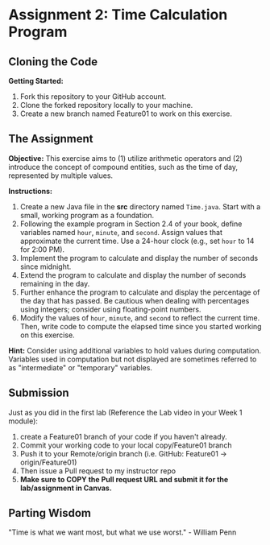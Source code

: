 # Assignment 2: Time Calculation Program

## Cloning the Code
**Getting Started:**
1. Fork this repository to your GitHub account.
2. Clone the forked repository locally to your machine.
3. Create a new branch named Feature01 to work on this exercise.

## The Assignment
**Objective:**
This exercise aims to (1) utilize arithmetic operators and (2) introduce the concept of compound entities, such as the time of day, represented by multiple values.

**Instructions:**
1. Create a new Java file in the **src** directory named `Time.java`. Start with a small, working program as a foundation.
2. Following the example program in Section 2.4 of your book, define variables named `hour`, `minute`, and `second`. Assign values that approximate the current time. Use a 24-hour clock (e.g., set `hour` to 14 for 2:00 PM).
3. Implement the program to calculate and display the number of seconds since midnight.
4. Extend the program to calculate and display the number of seconds remaining in the day.
5. Further enhance the program to calculate and display the percentage of the day that has passed. Be cautious when dealing with percentages using integers; consider using floating-point numbers.
6. Modify the values of `hour`, `minute`, and `second` to reflect the current time. Then, write code to compute the elapsed time since you started working on this exercise.

**Hint:**
Consider using additional variables to hold values during computation. Variables used in computation but not displayed are sometimes referred to as "intermediate" or "temporary" variables.
## Submission
Just as you did in the first lab (Reference the Lab video in your Week 1 module):
1. create a Feature01 branch of your code if you haven't already.
2. Commit your working code to your local copy/Feature01 branch
3. Push it to your Remote/origin branch (i.e. GitHub: Feature01 -> origin/Feature01)
4. Then issue a Pull request to my instructor repo
5. **Make sure to COPY the Pull request URL and submit it for the lab/assignment in Canvas.**

## Parting Wisdom
"Time is what we want most, but what we use worst." - William Penn
